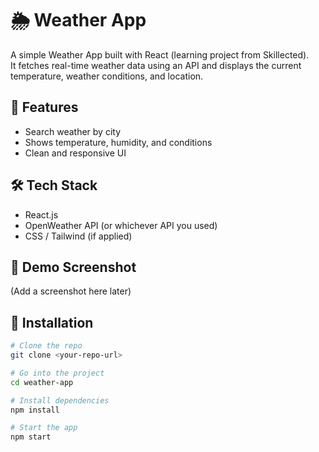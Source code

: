 # 🌦️ Weather App

A simple Weather App built with React (learning project from Skillected).  
It fetches real-time weather data using an API and displays the current temperature, weather conditions, and location.  

## 🚀 Features
- Search weather by city
- Shows temperature, humidity, and conditions
- Clean and responsive UI

## 🛠️ Tech Stack
- React.js
- OpenWeather API (or whichever API you used)
- CSS / Tailwind (if applied)

## 📸 Demo Screenshot
(Add a screenshot here later)

## 📂 Installation
```bash
# Clone the repo
git clone <your-repo-url>

# Go into the project
cd weather-app

# Install dependencies
npm install

# Start the app
npm start
